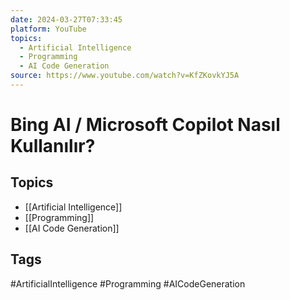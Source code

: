```yaml
---
date: 2024-03-27T07:33:45
platform: YouTube
topics:
  - Artificial Intelligence
  - Programming
  - AI Code Generation
source: https://www.youtube.com/watch?v=KfZKovkYJ5A
---
```

# Bing AI / Microsoft Copilot Nasıl Kullanılır?

## Topics
- [[Artificial Intelligence]]
- [[Programming]]
- [[AI Code Generation]]

## Tags
#ArtificialIntelligence #Programming #AICodeGeneration